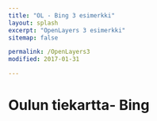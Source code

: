 ```yaml
---
title: "OL - Bing 3 esimerkki"
layout: splash
excerpt: "OpenLayers 3 esimerkki"
sitemap: false

permalink: /OpenLayers3
modified: 2017-01-31

---
```

<link rel="stylesheet" href="assets/css/ol.css" type="text/css">

<style>
  #map {
    height: 250px;
    width: 100%;
  }
  .ol-attribution a {
    color: black;
</style>

# Oulun tiekartta- Bing

<div id="kartta" class="map"></div>

<script src="https://cdn.polyfill.io/v2/polyfill.min.js?features=requestAnimationFrame,Element.prototype.classList"></script>

<script src="assets/js/bundle2.js"> </script>
